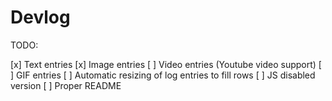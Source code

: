 # Devlog

TODO:

[x] Text entries
[x] Image entries
[ ] Video entries (Youtube video support)
[ ] GIF entries
[ ] Automatic resizing of log entries to fill rows
[ ] JS disabled version
[ ] Proper README
